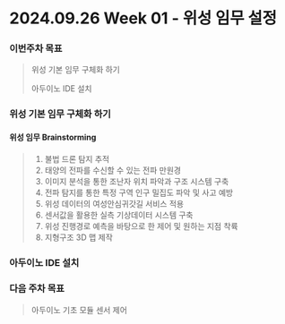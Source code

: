 # 2024.09.26 Week 01 - 위성 임무 설정

### 이번주차 목표
> 위성 기본 임무 구체화 하기
> 
> 아두이노 IDE 설치


### 위성 기본 임무 구체화 하기 

#### 위성 임무 Brainstorming

> 1. 불법 드론 탐지 추적
> 2. 태양의 전파를 수신할 수 있는 전파 만원경
> 3. 이미지 분석을 통한 조난자 위치 파악과 구조 시스템 구축
> 4. 전파 탐지를 통한 특정 구역 인구 밀집도 파악 및 사고 예방
> 5. 위성 데이터의 여성안심귀갓길 서비스 적용
> 6. 센서값을 활용한 실측 기상데이터 시스템 구축
> 7. 위성 진행경로 예측을 바탕으로 한 제어 및 원하는 지점 착륙
> 8. 지형구조 3D 맵 제작

### 아두이노 IDE 설치

> 

### 다음 주차 목표

> 아두이노 기초 모듈 센서 제어
